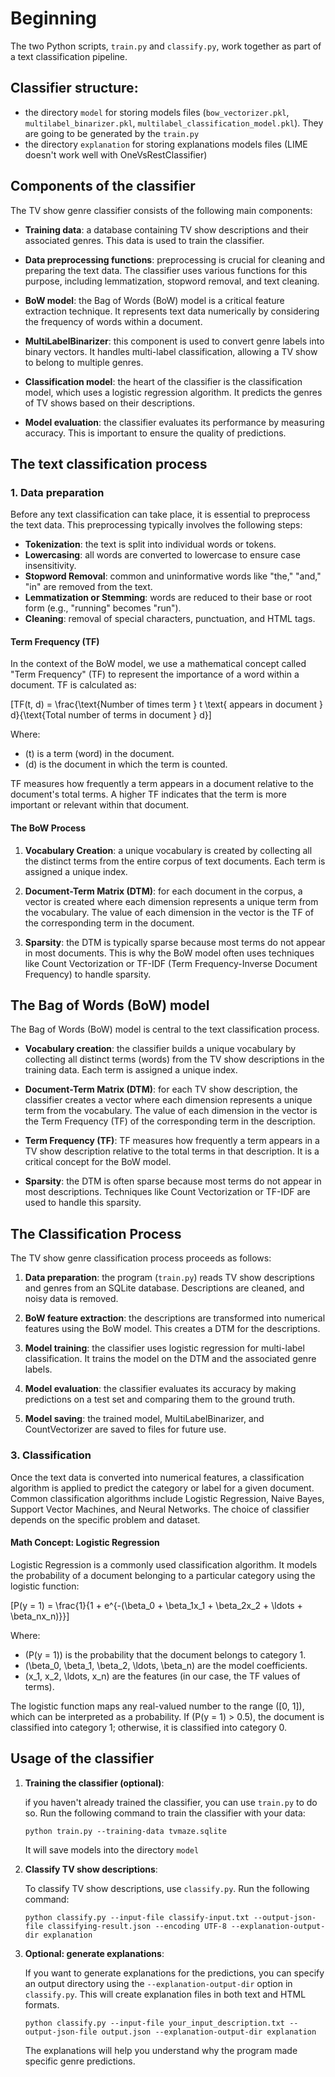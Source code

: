 # Beginning
The two Python scripts, `train.py` and `classify.py`, work together as part of a text classification pipeline.

## Classifier structure:
- the directory `model` for storing models files (`bow_vectorizer.pkl`, `multilabel_binarizer.pkl`, `multilabel_classification_model.pkl`). They are going to be generated by the `train.py`
- the directory `explanation` for storing explanations models files (LIME doesn't work well with OneVsRestClassifier)


## Components of the classifier

The TV show genre classifier consists of the following main components:

- **Training data**: a database containing TV show descriptions and their associated genres. This data is used to train the classifier.

- **Data preprocessing functions**: preprocessing is crucial for cleaning and preparing the text data. The classifier uses various functions for this purpose, including lemmatization, stopword removal, and text cleaning.

- **BoW model**: the Bag of Words (BoW) model is a critical feature extraction technique. It represents text data numerically by considering the frequency of words within a document.

- **MultiLabelBinarizer**: this component is used to convert genre labels into binary vectors. It handles multi-label classification, allowing a TV show to belong to multiple genres.

- **Classification model**: the heart of the classifier is the classification model, which uses a logistic regression algorithm. It predicts the genres of TV shows based on their descriptions.

- **Model evaluation**: the classifier evaluates its performance by measuring accuracy. This is important to ensure the quality of predictions.


## The text classification process

### 1. Data preparation

Before any text classification can take place, it is essential to preprocess the text data. This preprocessing typically involves the following steps:

- **Tokenization**: the text is split into individual words or tokens.
- **Lowercasing**: all words are converted to lowercase to ensure case insensitivity.
- **Stopword Removal**: common and uninformative words like "the," "and," "in" are removed from the text.
- **Lemmatization or Stemming**: words are reduced to their base or root form (e.g., "running" becomes "run").
- **Cleaning**: removal of special characters, punctuation, and HTML tags.

#### Term Frequency (TF)

In the context of the BoW model, we use a mathematical concept called "Term Frequency" (TF) to represent the importance of a word within a document. TF is calculated as:

\[TF(t, d) = \frac{\text{Number of times term } t \text{ appears in document } d}{\text{Total number of terms in document } d}\]

Where:
- \(t\) is a term (word) in the document.
- \(d\) is the document in which the term is counted.

TF measures how frequently a term appears in a document relative to the document's total terms. A higher TF indicates that the term is more important or relevant within that document.

#### The BoW Process

1. **Vocabulary Creation**: a unique vocabulary is created by collecting all the distinct terms from the entire corpus of text documents. Each term is assigned a unique index.

2. **Document-Term Matrix (DTM)**: for each document in the corpus, a vector is created where each dimension represents a unique term from the vocabulary. The value of each dimension in the vector is the TF of the corresponding term in the document.

3. **Sparsity**: the DTM is typically sparse because most terms do not appear in most documents. This is why the BoW model often uses techniques like Count Vectorization or TF-IDF (Term Frequency-Inverse Document Frequency) to handle sparsity.

## The Bag of Words (BoW) model

The Bag of Words (BoW) model is central to the text classification process.

- **Vocabulary creation**: the classifier builds a unique vocabulary by collecting all distinct terms (words) from the TV show descriptions in the training data. Each term is assigned a unique index.

- **Document-Term Matrix (DTM)**: for each TV show description, the classifier creates a vector where each dimension represents a unique term from the vocabulary. The value of each dimension in the vector is the Term Frequency (TF) of the corresponding term in the description.

- **Term Frequency (TF)**: TF measures how frequently a term appears in a TV show description relative to the total terms in that description. It is a critical concept for the BoW model.

- **Sparsity**: the DTM is often sparse because most terms do not appear in most descriptions. Techniques like Count Vectorization or TF-IDF are used to handle this sparsity.

## The Classification Process

The TV show genre classification process proceeds as follows:

1. **Data preparation**: the program (`train.py`) reads TV show descriptions and genres from an SQLite database. Descriptions are cleaned, and noisy data is removed.

2. **BoW feature extraction**: the descriptions are transformed into numerical features using the BoW model. This creates a DTM for the descriptions.

3. **Model training**: the classifier uses logistic regression for multi-label classification. It trains the model on the DTM and the associated genre labels.

4. **Model evaluation**: the classifier evaluates its accuracy by making predictions on a test set and comparing them to the ground truth.

5. **Model saving**: the trained model, MultiLabelBinarizer, and CountVectorizer are saved to files for future use.

### 3. Classification

Once the text data is converted into numerical features, a classification algorithm is applied to predict the category or label for a given document. Common classification algorithms include Logistic Regression, Naive Bayes, Support Vector Machines, and Neural Networks. The choice of classifier depends on the specific problem and dataset.

#### Math Concept: Logistic Regression

Logistic Regression is a commonly used classification algorithm. It models the probability of a document belonging to a particular category using the logistic function:

\[P(y = 1) = \frac{1}{1 + e^{-(\beta_0 + \beta_1x_1 + \beta_2x_2 + \ldots + \beta_nx_n)}}\]

Where:
- \(P(y = 1)\) is the probability that the document belongs to category 1.
- \(\beta_0, \beta_1, \beta_2, \ldots, \beta_n\) are the model coefficients.
- \(x_1, x_2, \ldots, x_n\) are the features (in our case, the TF values of terms).

The logistic function maps any real-valued number to the range \([0, 1]\), which can be interpreted as a probability. If \(P(y = 1) > 0.5\), the document is classified into category 1; otherwise, it is classified into category 0.


## Usage of the classifier

1. **Training the classifier (optional)**:

    if you haven't already trained the classifier, you can use `train.py` to do so. Run the following command to train the classifier with your data:

    ```shell
    python train.py --training-data tvmaze.sqlite
    ```
    It will save models into the directory `model`


2. **Classify TV show descriptions**:

    To classify TV show descriptions, use `classify.py`. Run the following command:

    ```shell
    python classify.py --input-file classify-input.txt --output-json-file classifying-result.json --encoding UTF-8 --explanation-output-dir explanation
    ```
   
3. **Optional: generate explanations**:

    If you want to generate explanations for the predictions, you can specify an output directory using the `--explanation-output-dir` option in `classify.py`. This will create explanation files in both text and HTML formats.

    ```shell
    python classify.py --input-file your_input_description.txt --output-json-file output.json --explanation-output-dir explanation
    ```

    The explanations will help you understand why the program made specific genre predictions.